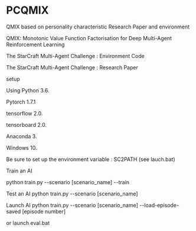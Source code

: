 # PCQMIX
 QMIX based on personality characteristic
Research Paper and environment

QMIX: Monotonic Value Function Factorisation for Deep Multi-Agent Reinforcement Learning

The StarCraft Multi-Agent Challenge : Environment Code

The StarCraft Multi-Agent Challenge : Research Paper


setup

Using Python 3.6.

Pytorch 1.7.1

tensorflow 2.0.

tensorboard 2.0.

Anaconda 3.

Windows 10.

Be sure to set up the environment variable : SC2PATH (see lauch.bat)

Train an AI

python train.py --scenario [scenario_name] --train

Test an AI
python train.py --scenario [scenario_name]

Launch AI
python train.py --scenario [scenario_name] --load-episode-saved [episode number]

or
launch eval.bat
